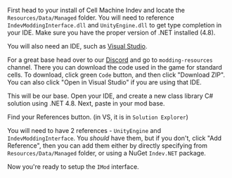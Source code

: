 First head to your install of Cell Machine Indev and locate the `Resources/Data/Managed` folder. You will need to reference `IndevModdingInterface.dll` and `UnityEngine.dll` to get type completion in your IDE. Make sure you have the proper version of .NET installed (4.8).

You will also need an IDE, such as [Visual Studio](https://visualstudio.microsoft.com/vs/community/).

For a great base head over to our [Discord](https://discord.gg/cell-machine-791818283867045941) and go to `modding-resources` channel. There you can download the code used in the game for standard cells. To download, click green `Code` button, and then click "Download ZIP". You can also click "Open in Visual Studio" if you are using that IDE.

This will be our base. Open your IDE, and create a new class library C# solution using .NET 4.8. Next, paste in your mod base.

Find your References button. (in VS, it is in `Solution Explorer`)

You will need to have 2 references - `UnityEngine` and `IndevModdingInterface`. You *should* have them, but if you don't, click "Add Reference", then you can add them either by directly specifying from `Resources/Data/Managed` folder, or using a NuGet `Indev.NET` package.

Now you're ready to setup the `IMod` interface.
